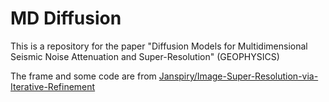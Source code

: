 # MD Diffusion

This is a repository for the paper "Diffusion Models for Multidimensional Seismic Noise Attenuation and Super-Resolution" (GEOPHYSICS)

The frame and some code are from [Janspiry/Image-Super-Resolution-via-Iterative-Refinement](https://github.com/Janspiry/Image-Super-Resolution-via-Iterative-Refinement)
